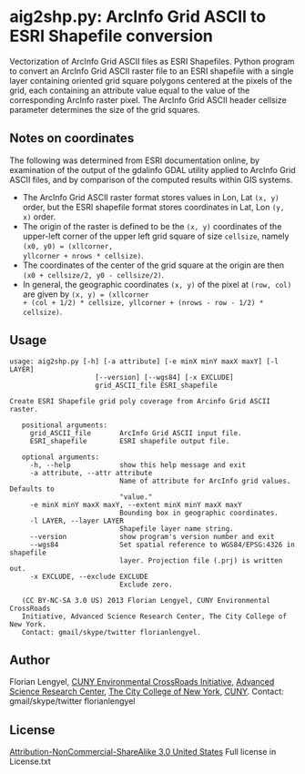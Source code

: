 aig2shp.py: ArcInfo Grid ASCII to ESRI Shapefile conversion
=====================
Vectorization of ArcInfo Grid ASCII files as ESRI Shapefiles. 
Python program to convert an ArcInfo Grid ASCII raster file to an ESRI shapefile with 
a single layer containing oriented grid square polygons centered at the pixels 
of the grid, each containing an attribute value equal to the value of the corresponding 
ArcInfo raster pixel. The ArcInfo Grid ASCII header cellsize parameter determines the
size of the grid squares. 

## Notes on coordinates ##
The following was determined from ESRI documentation online, by examination of the output of the 
gdalinfo GDAL utility applied to ArcInfo Grid ASCII files, and by comparison of the computed results 
within GIS systems.
* The ArcInfo Grid ASCII raster format stores values in Lon, Lat <code>(x, y)</code> order, but the ESRI shapefile format stores coordinates in Lat, Lon <code>(y, x)</code> order. 
* The origin of the raster is defined to be the <code>(x, y)</code> coordinates of the upper-left corner of the upper left grid square of size <code>cellsize</code>, namely <code>(x0, y0) = (xllcorner, yllcorner + nrows * cellsize)</code>. 
* The coordinates of the center of the grid square at the origin are then <code>(x0 + cellsize/2, y0 - cellsize/2)</code>. 
* In general, the geographic coordinates <code>(x, y)</code> of the pixel at 
<code>(row, col)</code> are given by <code>(x, y) = (xllcorner + (col + 1/2) * cellsize, yllcorner + (nrows - row - 1/2) * cellsize)</code>.

    
## Usage ##
```
usage: aig2shp.py [-h] [-a attribute] [-e minX minY maxX maxY] [-l LAYER]
                     [--version] [--wgs84] [-x EXCLUDE]
                     grid_ASCII_file ESRI_shapefile

Create ESRI Shapefile grid poly coverage from Arcinfo Grid ASCII raster.

   positional arguments:
     grid_ASCII_file       ArcInfo Grid ASCII input file.
     ESRI_shapefile        ESRI shapefile output file.

   optional arguments:
     -h, --help            show this help message and exit
     -a attribute, --attr attribute
                           Name of attribute for ArcInfo grid values. Defaults to
                           "value."
     -e minX minY maxX maxY, --extent minX minY maxX maxY
                           Bounding box in geographic coordinates.
     -l LAYER, --layer LAYER
                           Shapefile layer name string.
     --version             show program's version number and exit
     --wgs84               Set spatial reference to WGS84/EPSG:4326 in shapefile
                           layer. Projection file (.prj) is written out.
     -x EXCLUDE, --exclude EXCLUDE
                           Exclude zero.

   (CC BY-NC-SA 3.0 US) 2013 Florian Lengyel, CUNY Environmental CrossRoads
   Initiative, Advanced Science Research Center, The City College of New York.
   Contact: gmail/skype/twitter florianlengyel.
```

## Author ##
Florian Lengyel, [CUNY Environmental CrossRoads Initiative](http://asrc.cuny.edu/crossroads), 
[Advanced Science Research Center](http://asrc.cuny.edu/crossroads),
[The City College of New York](http://www.ccny.cuny.edu), [CUNY](http://www.cuny.edu).
Contact: gmail/skype/twitter florianlengyel 

## License ##
[Attribution-NonCommercial-ShareAlike 3.0 United States](http://creativecommons.org/licenses/by-nc-sa/3.0/us/)
Full license in License.txt
